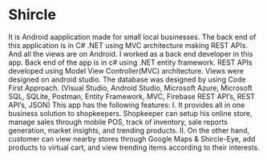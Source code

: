 # Shircle
It is Android aapplication made for small local businesses. The back end of this application is in C# .NET using MVC architecture making REST APIs. And all the views are on Android. I worked as a back end developer in this app. Back end of the app is in c# using .NET entity framework. REST APIs developed using Model View Controller(MVC) architecture. Views were designed on android studio. The database was designed by using Code First Approach. (Visual Studio, Android Studio, Microsoft Azure, Microsoft SQL, SQLite, Postman, Entity Framework, MVC, Firebase REST API’s, REST API’s, JSON) This app has the following features: I. It provides all in one business solution to shopkeepers. Shopkeeper can setup his online store, manage sales through mobile POS, track of inventory, sale reports generation, market insights, and trending products. II. On the other hand, customer can view nearby stores through Google Maps &amp; Shircle-Eye, add products to virtual cart, and view trending items according to their interests.
